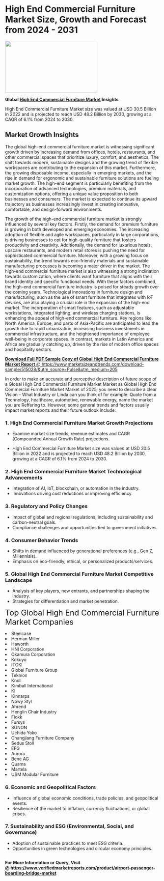 <H1>High End Commercial Furniture Market Size, Growth and Forecast from 2024 - 2031</H1><img class="aligncenter size-medium wp-image-584254" src="https://thirdeyenews.in/wp-content/uploads/2024/09/Global-Market-Research-300x168.jpeg" alt="" width="300" height="168" /><p><strong>Global&nbsp;<a href="https://www.marketsizeandtrends.com/download-sample/515028/&amp;utm_source=Pulse&amp;utm_medium=205">High End Commercial Furniture Market</a> Insights</strong></p><p>High End Commercial Furniture Market size was valued at USD 30.5 Billion in 2022 and is projected to reach USD 48.2 Billion by 2030, growing at a CAGR of 6.1% from 2024 to 2030.</p><p><h2>Market Growth Insights</h2> <p>The global high-end commercial furniture market is witnessing significant growth driven by increasing demand from offices, hotels, restaurants, and other commercial spaces that prioritize luxury, comfort, and aesthetics. The shift towards modern, sustainable designs and the growing trend of flexible workspaces are contributing to the expansion of this market. Furthermore, the growing disposable income, especially in emerging markets, and the rise in demand for ergonomic and sustainable furniture solutions are fueling market growth. The high-end segment is particularly benefiting from the incorporation of advanced technologies, premium materials, and customization options, offering a unique value proposition to both businesses and consumers. The market is expected to continue its upward trajectory as businesses increasingly invest in creating innovative, comfortable, and design-forward environments.</p> <p><a href="download_sample_link_here"></a></p> <p>The growth of the high-end commercial furniture market is strongly influenced by several key factors. Firstly, the demand for premium furniture is growing in both developed and emerging economies. The increasing adoption of flexible and agile workspaces, particularly in large corporations, is driving businesses to opt for high-quality furniture that fosters productivity and creativity. Additionally, the demand for luxurious hotels, upscale restaurants, and modern retail stores is pushing the need for sophisticated commercial furniture. Moreover, with a growing focus on sustainability, the trend towards eco-friendly materials and sustainable manufacturing processes is becoming a major driver in the market. The high-end commercial furniture market is also witnessing a strong inclination towards customization, where clients want furniture that aligns with their brand identity and specific functional needs. With these factors combined, the high-end commercial furniture industry is poised for steady growth over the coming years. Technological innovations in furniture design and manufacturing, such as the use of smart furniture that integrates with IoT devices, are also playing a crucial role in the expansion of the high-end market. The incorporation of smart features, such as adjustable workstations, integrated lighting, and wireless charging stations, is enhancing the appeal of high-end commercial furniture. Key regions like North America, Europe, and parts of Asia-Pacific are anticipated to lead the growth due to rapid urbanization, increasing business investments in commercial infrastructure, and the heightened importance of employee well-being in corporate spaces. In contrast, markets in Latin America and Africa are gradually catching up, driven by the rise of modern office spaces and hospitality sectors. <p><a href="get_more_link_here"></p><p><span class=""><strong>Download Full PDF Sample Copy of Global High End Commercial Furniture Market Report</strong> @ <a href="https://www.marketsizeandtrends.com/download-sample/515028/&amp;utm_source=Pulse&amp;utm_medium=205" target="_blank">https://www.marketsizeandtrends.com/download-sample/515028/&amp;utm_source=Pulse&amp;utm_medium=205</a></span></p><p>In order to make an accurate and perceptive description of future scope of a Global&nbsp;High End Commercial Furniture Market Market as Global&nbsp;High End Commercial Furniture Market Market of 2025, you need to describe a clear Vision &ndash; What Industry or Linda can you think of for example: Quote from a Technology, healthcare, automotive, renewable energy, name the market you are Reffering to. However, some general trends and factors usually impact market reports and their future outlook include:</p><h3>1.&nbsp;<strong>High End Commercial Furniture Market Growth Projections</strong></h3><ul><li>Examine market size trends, revenue estimates and CAGR (Compounded Annual Growth Rate) projections.</li><li><p>High End Commercial Furniture Market size was valued at USD 30.5 Billion in 2022 and is projected to reach USD 48.2 Billion by 2030, growing at a CAGR of 6.1% from 2024 to 2030.</p></li></ul><h3>2.&nbsp;<strong>High End Commercial Furniture Market Technological Advancements</strong></h3><ul><li>Integration of AI, IoT, blockchain, or automation in the industry.</li><li>Innovations driving cost reductions or improving efficiency.</li></ul><h3>3.&nbsp;<strong>Regulatory and Policy Changes</strong></h3><ul><li>Impact of global and regional regulations, including sustainability and carbon-neutral goals.</li><li>Compliance challenges and opportunities tied to government initiatives.</li></ul><h3>4.&nbsp;<strong>Consumer Behavior Trends</strong></h3><ul><li>Shifts in demand influenced by generational preferences (e.g., Gen Z, Millennials).</li><li>Emphasis on eco-friendly, ethical, or personalized products/services.</li></ul><h3>5.&nbsp;<strong>Global High End Commercial Furniture Market Competitive Landscape</strong></h3><ul><li>Analysis of key players, new entrants, and partnerships shaping the industry.</li><li>Strategies for differentiation and market penetration.</li></ul><p data-pm-slice="1 1 []"><span style="color: inherit; font-family: inherit; font-size: 25px;">Top Global High End Commercial Furniture Market Companies</span></p><div class="" data-test-id=""><p><li>Steelcase</li><li> Herman Miller</li><li> Haworth</li><li> HNI Corporation</li><li> Okamura Corporation</li><li> Kokuyo</li><li> ITOKI</li><li> Global Furniture Group</li><li> Teknion</li><li> Knoll</li><li> Kimball International</li><li> KI</li><li> Kinnarps</li><li> Nowy Styl</li><li> Ahrend</li><li> Henglin Chair Industry</li><li> Flokk</li><li> Fursys</li><li> SUNON</li><li> Uchida Yoko</li><li> Changjiang Furniture Company</li><li> Sedus Stoll</li><li> EFG</li><li> Aurora</li><li> Bene AG</li><li> Quama</li><li> Martela</li><li> USM Modular Furniture</li></p></div><h3>6.&nbsp;<strong>Economic and Geopolitical Factors</strong></h3><ul><li>Influence of global economic conditions, trade policies, and geopolitical events.</li><li>Resilience of the market to inflation, currency fluctuations, or global crises.</li></ul><h3>7.&nbsp;<strong>Sustainability and ESG (Environmental, Social, and Governance)</strong></h3><ul><li>Adoption of sustainable practices to meet ESG criteria.</li><li>Opportunities in green technologies and circular economy principles.</li></ul><h2><strong style="font-size: 14px;">For More Information or Query, Visit @&nbsp;</strong><a style="background-color: #ffffff; font-size: 14px;" href="https://www.marketsizeandtrends.com/report/high-end-commercial-furniture-market/" target="_blank">https://www.verifiedmarketreports.com/product/airport-passenger-boarding-bridge-market</a></h2>
